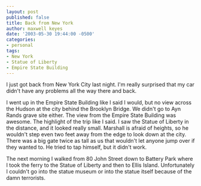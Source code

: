 ```yaml
---
layout: post
published: false
title: Back from New York
author: maxwell keyes
date: '2003-05-30 19:44:00 -0500'
categories:
- personal
tags:
- New York
- Statue of Liberty
- Empire State Building
---
```


I just got back from New York City last night. I'm really surprised that my car
didn't have any problems all the way there and back.

I went up in the Empire State Building like I said I would, but no view across
the Hudson at the city behind the Brooklyn Bridge. We didn't go to Ayn Rands
grave site either. The view from the Empire State Building was awesome. The
highlight of the trip like I said. I saw the Statue of Liberty in the distance,
and it looked really small. Marshall is afraid of heights, so he wouldn't step
even two feet away from the edge to look down at the city. There was a big gate
twice as tall as us that wouldn't let anyone jump over if they wanted to. He
tried to tap himself, but it didn't work.

The next morning I walked from 80 John Street down to Battery Park where I took
the ferry to the Statue of Liberty and then to Ellis Island. Unfortunately I
couldn't go into the statue museum or into the statue itself because of the damn
terrorists.
